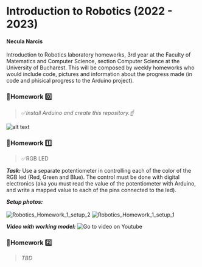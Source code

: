 # Introduction to Robotics (2022 - 2023)

#### Necula Narcis
Introduction to Robotics laboratory homeworks, 3rd year at the Faculty of Matematics and Computer Science, section Computer Science at the University of Bucharest. This will be composed by weekly homeworks who would include code, pictures and information about the progress made (in code and phisical progress to the Arduino project).

### 📗Homework 0️⃣

 > ✅<i>Install Arduino and create this repository.☝️</i> <br>

![alt text](https://i.imgur.com/OvHTXBm.png)

### 📗Homework 1️⃣

 > ✅RGB LED
 
<i><b>Task:</b></i> Use a separate potentiometer in controlling each of the color of the RGB led (Red, Green and Blue). The control must be done with digital electronics (aka you must read the value of the potentiometer with Arduino, and write a mapped value to each of the pins connected to the led).

<i><b>Setup photos:</b></i>
</br></br>
![Robotics_Homework_1_setup_2](https://user-images.githubusercontent.com/62501946/197394485-7ab89801-adc1-4e15-951d-9787bf98c7f6.jpg)
![Robotics_Homework_1_setup_1](https://user-images.githubusercontent.com/62501946/197394483-a79f9cf6-b6f3-4325-b838-ec25472c7c68.jpg)

<i><b>Video with working model:</b></i>
![Go to video on Youtube](https://youtu.be/gRUL80wEv6I)
### 📕Homework 2️⃣

 > <i>TBD</i>
